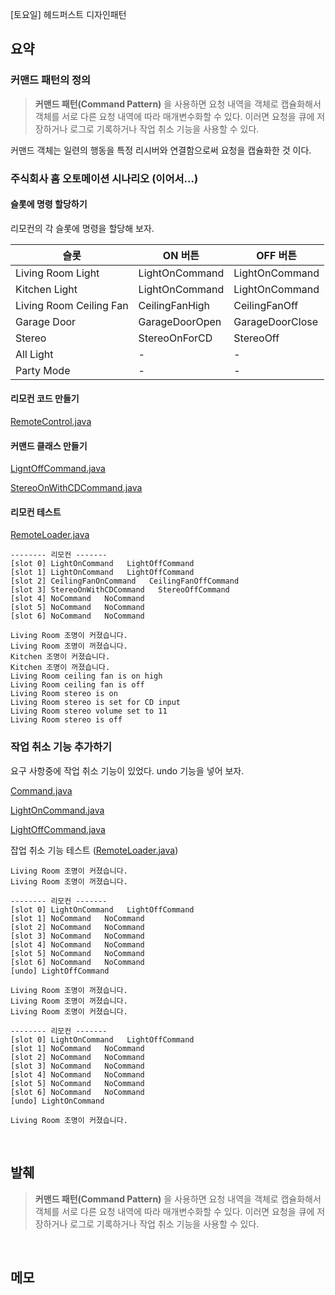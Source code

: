 [토요일] 헤드퍼스트 디자인패턴

## 요약

### 커맨드 패턴의 정의

> __커맨드 패턴(Command Pattern)__ 을 사용하면 요청 내역을 객체로 캡슐화해서 객체를 서로 다른 요청 내역에 따라 매개변수화할 수 있다. 이러면 요청을 큐에 저장하거나 로그로 기록하거나 작업 취소 기능을 사용할 수 있다.

커맨드 객체는 일련의 행동을 특정 리시버와 연결함으로써 요청을 캡슐화한 것 이다.

### 주식회사 홈 오토메이션 시나리오 (이어서...)

#### 슬롯에 명령 할당하기

리모컨의 각 슬롯에 명령을 할당해 보자.

| 슬롯 | ON 버튼 | OFF 버튼 |
|-----|--------|---------|
|Living Room Light|LightOnCommand|LightOnCommand|
|Kitchen Light|LightOnCommand|LightOnCommand|
|Living Room Ceiling Fan|CeilingFanHigh|CeilingFanOff|
|Garage Door|GarageDoorOpen|GarageDoorClose|
|Stereo|StereoOnForCD|StereoOff|
|All Light| - | - |
|Party Mode| - | - |

#### 리모컨 코드 만들기

[RemoteControl.java](../../headfirst-designpatterns/CommandPattern/IOTRemoteControl/src/RemoteControl.java)

#### 커맨드 클래스 만들기

[LigntOffCommand.java](../../headfirst-designpatterns/CommandPattern/IOTRemoteControl/src/LightOffCommand.java)

[StereoOnWithCDCommand.java](../../headfirst-designpatterns/CommandPattern/IOTRemoteControl/src/StereoOnWithCDCommand.java)

#### 리모컨 테스트

[RemoteLoader.java](../../headfirst-designpatterns/CommandPattern/IOTRemoteControl/src/RemoteLoader.java)

```
-------- 리모컨 -------
[slot 0] LightOnCommand   LightOffCommand
[slot 1] LightOnCommand   LightOffCommand
[slot 2] CeilingFanOnCommand   CeilingFanOffCommand
[slot 3] StereoOnWithCDCommand   StereoOffCommand
[slot 4] NoCommand   NoCommand
[slot 5] NoCommand   NoCommand
[slot 6] NoCommand   NoCommand

Living Room 조명이 커졌습니다.
Living Room 조명이 꺼졌습니다.
Kitchen 조명이 커졌습니다.
Kitchen 조명이 꺼졌습니다.
Living Room ceiling fan is on high
Living Room ceiling fan is off
Living Room stereo is on
Living Room stereo is set for CD input
Living Room stereo volume set to 11
Living Room stereo is off
```

### 작업 취소 기능 추가하기

요구 사항중에 작업 취소 기능이 있었다. undo 기능을 넣어 보자.

[Command.java](../../headfirst-designpatterns/CommandPattern/IOTRemoteControlAddUndo/src/Command.java)

[LightOnCommand.java](../../headfirst-designpatterns/CommandPattern/IOTRemoteControlAddUndo/src/LightOnCommand.java)

[LightOffCommand.java](../../headfirst-designpatterns/CommandPattern/IOTRemoteControlAddUndo/src/LightOffCommand.java)

잡업 취소 기능 테스트 ([RemoteLoader.java](../../headfirst-designpatterns/CommandPattern/IOTRemoteControlAddUndo/src/RemoteLoader.java))

```
Living Room 조명이 커졌습니다.
Living Room 조명이 꺼졌습니다.

-------- 리모컨 -------
[slot 0] LightOnCommand   LightOffCommand
[slot 1] NoCommand   NoCommand
[slot 2] NoCommand   NoCommand
[slot 3] NoCommand   NoCommand
[slot 4] NoCommand   NoCommand
[slot 5] NoCommand   NoCommand
[slot 6] NoCommand   NoCommand
[undo] LightOffCommand

Living Room 조명이 꺼졌습니다.
Living Room 조명이 꺼졌습니다.
Living Room 조명이 커졌습니다.

-------- 리모컨 -------
[slot 0] LightOnCommand   LightOffCommand
[slot 1] NoCommand   NoCommand
[slot 2] NoCommand   NoCommand
[slot 3] NoCommand   NoCommand
[slot 4] NoCommand   NoCommand
[slot 5] NoCommand   NoCommand
[slot 6] NoCommand   NoCommand
[undo] LightOnCommand

Living Room 조명이 커졌습니다.
```

</br>

## 발췌

> __커맨드 패턴(Command Pattern)__ 을 사용하면 요청 내역을 객체로 캡슐화해서 객체를 서로 다른 요청 내역에 따라 매개변수화할 수 있다. 이러면 요청을 큐에 저장하거나 로그로 기록하거나 작업 취소 기능을 사용할 수 있다.

</br>

## 메모
